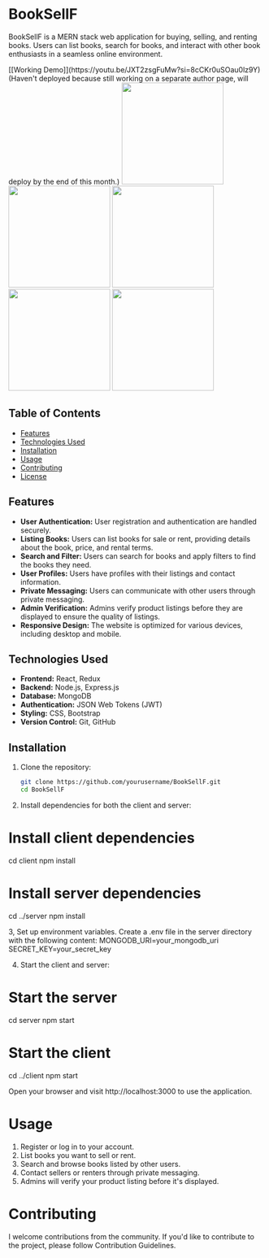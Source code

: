 # BookSellF

BookSellF is a MERN stack web application for buying, selling, and renting books. Users can list books, search for books, and interact with other book enthusiasts in a seamless online environment.

<p>
[[Working Demo]](https://youtu.be/JXT2zsgFuMw?si=8cCKr0uSOau0lz9Y) (Haven't deployed because still working on a separate author page, will deploy by the end of this month.)
<img src="https://github.com/vaibhavrawat24/BookSellF/assets/100408695/f44d9373-2d42-4cea-9076-fb7a73cea088" width="200" />
   <img src="https://github.com/vaibhavrawat24/BookSellF/assets/100408695/303062aa-8217-42fc-b6c8-21bb3ecb8ff3" width="200" />
   <img src="https://github.com/vaibhavrawat24/BookSellF/assets/100408695/8a8e540f-cea9-417c-8c80-f8cf2d59484d" width="200" />
   <img src="https://github.com/vaibhavrawat24/BookSellF/assets/100408695/02c570a4-5434-4b0f-90af-1763cddd9112)" width="200" />
   <img src="https://github.com/vaibhavrawat24/BookSellF/assets/100408695/85cf84e0-fcfc-4fd3-a073-003b814e87a9" width="200" />
</p>

## Table of Contents

- [Features](#features)
- [Technologies Used](#technologies-used)
- [Installation](#installation)
- [Usage](#usage)
- [Contributing](#contributing)
- [License](#license)

## Features

- **User Authentication:** User registration and authentication are handled securely.
- **Listing Books:** Users can list books for sale or rent, providing details about the book, price, and rental terms.
- **Search and Filter:** Users can search for books and apply filters to find the books they need.
- **User Profiles:** Users have profiles with their listings and contact information.
- **Private Messaging:** Users can communicate with other users through private messaging.
- **Admin Verification:** Admins verify product listings before they are displayed to ensure the quality of listings.
- **Responsive Design:** The website is optimized for various devices, including desktop and mobile.

## Technologies Used

- **Frontend:** React, Redux
- **Backend:** Node.js, Express.js
- **Database:** MongoDB
- **Authentication:** JSON Web Tokens (JWT)
- **Styling:** CSS, Bootstrap
- **Version Control:** Git, GitHub

## Installation

1. Clone the repository:

   ```bash
   git clone https://github.com/yourusername/BookSellF.git
   cd BookSellF

2. Install dependencies for both the client and server:

# Install client dependencies
   cd client
   npm install

# Install server dependencies
   cd ../server
   npm install

3, Set up environment variables. Create a .env file in the server directory with the following content:
  MONGODB_URI=your_mongodb_uri
  SECRET_KEY=your_secret_key

4. Start the client and server:

# Start the server
   cd server
   npm start

# Start the client
   cd ../client
   npm start

   Open your browser and visit http://localhost:3000 to use the application.

# Usage
   1. Register or log in to your account.
   2. List books you want to sell or rent.
   3. Search and browse books listed by other users.
   4. Contact sellers or renters through private messaging.
   5. Admins will verify your product listing before it's displayed.

# Contributing
   I welcome contributions from the community. If you'd like to contribute to the project, please follow Contribution Guidelines.
